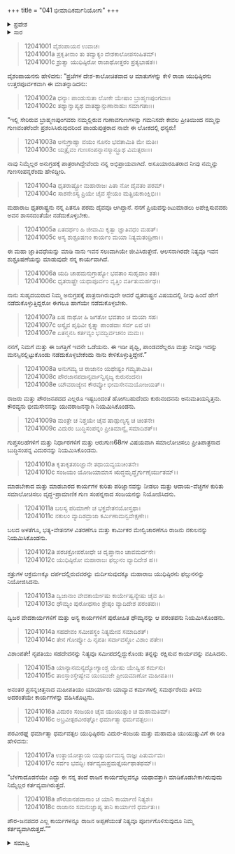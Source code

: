 +++
title = "041 ಭೀಮಾದಿಕರ್ಮನಿಯೋಗಃ"
+++

<details><summary>ಪ್ರವೇಶ</summary>


।।   ಓಂ ಓಂ ನಮೋ ನಾರಾಯಣಾಯ।।   ಶ್ರೀ ವೇದವ್ಯಾಸಾಯ ನಮಃ ।।

ಶ್ರೀ ಕೃಷ್ಣದ್ವೈಪಾಯನ ವೇದವ್ಯಾಸ ವಿರಚಿತ  

**ಶ್ರೀ ಮಹಾಭಾರತ**

**ಶಾಂತಿ ಪರ್ವ**

**ರಾಜಧರ್ಮ ಪರ್ವ**

**ಅಧ್ಯಾಯ 41**

</details>

<details><summary>ಸಾರ</summary>

ಭೀಮಾದಿಕರ್ಮನಿಯೋಗ (1-18).

</details>



> 12041001 ವೈಶಂಪಾಯನ ಉವಾಚ।  
12041001a ಪ್ರಕೃತೀನಾಂ ತು ತದ್ವಾಕ್ಯಂ ದೇಶಕಾಲೋಪಸಂಹಿತಮ್।  
12041001c ಶ್ರುತ್ವಾ ಯುಧಿಷ್ಠಿರೋ ರಾಜಾಥೋತ್ತರಂ ಪ್ರತ್ಯಭಾಷತ।।

ವೈಶಂಪಾಯನನು ಹೇಳಿದನು: “ಪ್ರಜೆಗಳ ದೇಶ-ಕಾಲೋಚಿತವಾದ ಆ ಮಾತುಗಳನ್ನು ಕೇಳಿ ರಾಜಾ ಯುಧಿಷ್ಠಿರನು ಉತ್ತರಪೂರ್ವಕವಾಗಿ ಈ ಮಾತನ್ನಾಡಿದನು:

> 12041002a ಧನ್ಯಾಃ ಪಾಂಡುಸುತಾ ಲೋಕೇ ಯೇಷಾಂ ಬ್ರಾಹ್ಮಣಪುಂಗವಾಃ।  
12041002c ತಥ್ಯಾನ್ವಾಪ್ಯಥ ವಾತಥ್ಯಾನ್ಗುಣಾನಾಹುಃ ಸಮಾಗತಾಃ।।

“ಇಲ್ಲಿ ಸೇರಿರುವ ಬ್ರಾಹ್ಮಣಪುಂಗವರು ನಮ್ಮಲ್ಲಿರುವ ಗುಣಾವಗುಣಗಳನ್ನು ಗಮನಿಸದೇ ಕೇವಲ ಪ್ರೀತಿಯಿಂದ ನಮ್ಮನ್ನು ಗುಣವಂತರೆಂದೇ ಪ್ರಶಂಸಿಸಿರುವುದರಿಂದ ಪಾಂಡುಪುತ್ರರಾದ ನಾವೇ ಈ ಲೋಕದಲ್ಲಿ ಧನ್ಯರು!

> 12041003a ಅನುಗ್ರಾಹ್ಯಾ ವಯಂ ನೂನಂ ಭವತಾಮಿತಿ ಮೇ ಮತಿಃ।  
12041003c ಯತ್ರೈವಂ ಗುಣಸಂಪನ್ನಾನಸ್ಮಾನ್ಬ್ರೂಥ ವಿಮತ್ಸರಾಃ।।

ನಾವು ನಿಮ್ಮೆಲ್ಲರ ಅನುಗ್ರಹಕ್ಕೆ ಪಾತ್ರರಾಗಿದ್ದೇವೆಂದು ನನ್ನ ಅಭಿಪ್ರಾಯವಾಗಿದೆ. ಅಸೂಯಾರಹಿತರಾದ ನೀವು ನಮ್ಮನ್ನು ಗುಣಸಂಪನ್ನರೆಂದು ಹೇಳಿದ್ದೀರಿ.

> 12041004a ಧೃತರಾಷ್ಟ್ರೋ ಮಹಾರಾಜಃ ಪಿತಾ ನೋ ದೈವತಂ ಪರಮ್।  
12041004c ಸಾಶನೇಽಸ್ಯ ಪ್ರಿಯೇ ಚೈವ ಸ್ಥೇಯಂ ಮತ್ಪ್ರಿಯಕಾಂಕ್ಷಿಭಿಃ।।

ಮಹಾರಾಜ ಧೃತರಾಷ್ಟ್ರನು ನನ್ನ ಪಿತನೂ ಪರಮ ದೈವವೂ ಆಗಿದ್ದಾನೆ. ನನಗೆ ಪ್ರಿಯವನ್ನುಂಟುಮಾಡಲು ಅಪೇಕ್ಷಿಸುವವರು ಅವನ ಶಾಸನದಂತೆಯೇ ನಡೆದುಕೊಳ್ಳಬೇಕು.

> 12041005a ಏತದರ್ಥಂ ಹಿ ಜೀವಾಮಿ ಕೃತ್ವಾ ಜ್ಞಾತಿವಧಂ ಮಹತ್।  
12041005c ಅಸ್ಯ ಶುಶ್ರೂಷಣಂ ಕಾರ್ಯಂ ಮಯಾ ನಿತ್ಯಮತಂದ್ರಿಣಾ।।

ಈ ಮಹಾ ಜ್ಞಾತಿವಧೆಯನ್ನು ಮಾಡಿ ನಾನು ಇವನ ಸಲುವಾಗಿಯೇ ಜೀವಿಸಿರುತ್ತೇನೆ. ಆಲಸನಾಗಿರದೇ ನಿತ್ಯವೂ ಇವನ ಶುಶ್ರೂಷಣೆಯನ್ನು ಮಾಡುವುದೇ ನನ್ನ ಕಾರ್ಯವಾಗಿದೆ.

> 12041006a ಯದಿ ಚಾಹಮನುಗ್ರಾಹ್ಯೋ ಭವತಾಂ ಸುಹೃದಾಂ ತತಃ।  
12041006c ಧೃತರಾಷ್ಟ್ರೇ ಯಥಾಪೂರ್ವಂ ವೃತ್ತಿಂ ವರ್ತಿತುಮರ್ಹಥ।।

ನಾನು ಸುಹೃದಯರಾದ ನಿಮ್ಮ ಅನುಗ್ರಹಕ್ಕೆ ಪಾತ್ರನಾಗಿರುವುದೇ ಆದರೆ ಧೃತರಾಷ್ಟ್ರನ ವಿಷಯದಲ್ಲಿ ನೀವು ಹಿಂದೆ ಹೇಗೆ ನಡೆದುಕೊಳ್ಳುತ್ತಿದ್ದರೋ ಈಗಲೂ ಹಾಗೆಯೇ ನಡೆದುಕೊಳ್ಳಬೇಕು.

> 12041007a ಏಷ ನಾಥೋ ಹಿ ಜಗತೋ ಭವತಾಂ ಚ ಮಯಾ ಸಹ।  
12041007c ಅಸ್ಯೈವ ಪೃಥಿವೀ ಕೃತ್ಸ್ನಾ ಪಾಂಡವಾಃ ಸರ್ವ ಏವ ಚ।  
12041007e ಏತನ್ಮನಸಿ ಕರ್ತವ್ಯಂ ಭವದ್ಭಿರ್ವಚನಂ ಮಮ।।

ನನಗೆ, ನಿಮಗೆ ಮತ್ತು ಈ ಜಗತ್ತಿಗೆ ಇವನೇ ಒಡೆಯನು. ಈ ಇಡೀ ಪೃಥ್ವಿ, ಪಾಂಡವರೆಲ್ಲರೂ ಮತ್ತು ನೀವೂ ಇದನ್ನು ಮನಸ್ಸಿನಲ್ಲಿಟ್ಟುಕೊಂಡು ನಡೆದುಕೊಳ್ಳಬೇಕೆಂದು ನಾನು ಕೇಳಿಕೊಳ್ಳುತ್ತಿದ್ದೇನೆ.”

> 12041008a ಅನುಗಮ್ಯ ಚ ರಾಜಾನಂ ಯಥೇಷ್ಟಂ ಗಮ್ಯತಾಮಿತಿ।  
12041008c ಪೌರಜಾನಪದಾನ್ಸರ್ವಾನ್ವಿಸೃಜ್ಯ ಕುರುನಂದನಃ।  
12041008e ಯೌವರಾಜ್ಯೇನ ಕೌರವ್ಯೋ ಭೀಮಸೇನಮಯೋಜಯತ್।।

ರಾಜರು ಮತ್ತು ಪೌರಜನಪದದ ಎಲ್ಲರೂ ಇಷ್ಟಬಂದಂತೆ ಹೋಗಬಹುದೆಂದು ಕುರುನಂದನನು ಅನುಮತಿಯನ್ನಿತ್ತನು. ಕೌರವ್ಯನು ಭೀಮಸೇನನನ್ನು ಯುವರಾಜನನ್ನಾಗಿ ನಿಯಮಿಸಿಕೊಂಡನು.

> 12041009a ಮಂತ್ರೇ ಚ ನಿಶ್ಚಯೇ ಚೈವ ಷಾಡ್ಗುಣ್ಯಸ್ಯ ಚ ಚಿಂತನೇ।  
12041009c ವಿದುರಂ ಬುದ್ಧಿಸಂಪನ್ನಂ ಪ್ರೀತಿಮಾನ್ವೈ ಸಮಾದಿಶತ್।।

ಗುಪ್ತಸಲಹೆಗಳಿಗೆ ಮತ್ತು ನಿರ್ಧಾರಗಳಿಗೆ ಮತ್ತು ಆರುಗುಣ68ಗಳ ವಿಷಯವಾಗಿ ಸಮಾಲೋಚಿಸಲು ಪ್ರೀತಿಪಾತ್ರನಾದ ಬುದ್ಧಿಸಂಪನ್ನ ವಿದುರನನ್ನು ನಿಯಮಿಸಿಕೊಂಡನು.

> 12041010a ಕೃತಾಕೃತಪರಿಜ್ಞಾನೇ ತಥಾಯವ್ಯಯಚಿಂತನೇ।  
12041010c ಸಂಜಯಂ ಯೋಜಯಾಮಾಸ ಋದ್ಧಮೃದ್ಧೈರ್ಗುಣೈರ್ಯುತಮ್।।

ಮಾಡಬೇಕಾದ ಮತ್ತು ಮಾಡಬಾರದ ಕಾರ್ಯಗಳ ಕುರಿತು ಪರಿಜ್ಞಾನವನ್ನು ನೀಡಲು ಮತ್ತು ಆದಾಯ-ವೆಚ್ಚಗಳ ಕುರಿತು ಸಮಾಲೋಚಿಸಲು ವೃದ್ಧ-ಪ್ರಾಮಾಣಿಕ ಗುಣ ಸಂಪನ್ನನಾದ ಸಂಜಯನನ್ನು ನಿಯೋಜಿಸಿದನು.

> 12041011a ಬಲಸ್ಯ ಪರಿಮಾಣೇ ಚ ಭಕ್ತವೇತನಯೋಸ್ತಥಾ।  
12041011c ನಕುಲಂ ವ್ಯಾದಿಶದ್ರಾಜಾ ಕರ್ಮಿಣಾಮನ್ವವೇಕ್ಷಣೇ।।

ಬಲದ ಅಳತೆಗೂ, ಭತ್ಯ-ವೇತನಗಳ ವಿತರಣೆಗೂ ಮತ್ತು ಕಾರ್ಮಿಕರ ಮೇಲ್ವಿಚಾರಣೆಗೂ ರಾಜನು ನಕುಲನನ್ನು ನಿಯಮಿಸಿಕೊಂಡನು.

> 12041012a ಪರಚಕ್ರೋಪರೋಧೇ ಚ ದೃಪ್ತಾನಾಂ ಚಾವಮರ್ದನೇ।  
12041012c ಯುಧಿಷ್ಠಿರೋ ಮಹಾರಾಜಃ ಫಲ್ಗುನಂ ವ್ಯಾದಿದೇಶ ಹ।।

ಶತ್ರುಗಳ ಆಕ್ರಮಣಕ್ಕೂ ದರ್ಪದಲ್ಲಿರುವವರನ್ನು ಮರ್ದಿಸುವುದಕ್ಕೂ ಮಹಾರಾಜ ಯುಧಿಷ್ಠಿರನು ಫಲ್ಗುನನನ್ನು ನಿಯೋಜಿಸಿದನು.

> 12041013a ದ್ವಿಜಾನಾಂ ವೇದಕಾರ್ಯೇಷು ಕಾರ್ಯೇಷ್ವನ್ಯೇಷು ಚೈವ ಹಿ।  
12041013c ಧೌಮ್ಯಂ ಪುರೋಧಸಾಂ ಶ್ರೇಷ್ಠಂ ವ್ಯಾದಿದೇಶ ಪರಂತಪಃ।।

ದ್ವಿಜರ ವೇದಕಾರ್ಯಗಳಿಗೆ ಮತ್ತು ಅನ್ಯ ಕಾರ್ಯಗಳಿಗೆ ಪುರೋಹಿತ ಧೌಮ್ಯನನ್ನು ಆ ಪರಂತಪನು ನಿಯಮಿಸಿಕೊಂಡನು.

> 12041014a ಸಹದೇವಂ ಸಮೀಪಸ್ಥಂ ನಿತ್ಯಮೇವ ಸಮಾದಿಶತ್।  
12041014c ತೇನ ಗೋಪ್ಯೋ ಹಿ ನೃಪತಿಃ ಸರ್ವಾವಸ್ಥೋ ವಿಶಾಂ ಪತೇ।।

ವಿಶಾಂಪತೇ! ನೃಪತಿಯು ಸಹದೇವನನ್ನು ನಿತ್ಯವೂ ಸಮೀಪದಲ್ಲಿದ್ದುಕೊಂಡು ತನ್ನನ್ನು ರಕ್ಷಿಸುವ ಕಾರ್ಯವನ್ನು ವಹಿಸಿದನು.

> 12041015a ಯಾನ್ಯಾನಮನ್ಯದ್ಯೋಗ್ಯಾಂಶ್ಚ ಯೇಷು ಯೇಷ್ವಿಹ ಕರ್ಮಸು।  
12041015c ತಾಂಸ್ತಾಂಸ್ತೇಷ್ವೇವ ಯುಯುಜೇ ಪ್ರೀಯಮಾಣೋ ಮಹೀಪತಿಃ।।

ಅನಂತರ ಪ್ರಸನ್ನಚಿತ್ತನಾದ ಮಹೀಪತಿಯು ಯಾರ್ಯಾರು ಯಾವ್ಯಾವ ಕರ್ಮಗಳಲ್ಲಿ ಸಮರ್ಥರೆಂದು ತಿಳಿದು ಅದರಂತೆಯೇ ಕಾರ್ಯಗಳನ್ನು ವಹಿಸಿಕೊಟ್ಟನು.

> 12041016a ವಿದುರಂ ಸಂಜಯಂ ಚೈವ ಯುಯುತ್ಸುಂ ಚ ಮಹಾಮತಿಮ್।  
12041016c ಅಬ್ರವೀತ್ಪರವೀರಘ್ನೋ ಧರ್ಮಾತ್ಮಾ ಧರ್ಮವತ್ಸಲಃ।।

ಪರವೀರಘ್ನ ಧರ್ಮಾತ್ಮಾ ಧರ್ಮವತ್ಸಲ ಯುಧಿಷ್ಠಿರನು ವಿದುರ-ಸಂಜಯ ಮತ್ತು ಮಹಾಮತಿ ಯುಯುತ್ಸುವಿಗೆ ಈ ರೀತಿ ಹೇಳಿದನು:

> 12041017a ಉತ್ಥಾಯೋತ್ಥಾಯ ಯತ್ಕಾರ್ಯಮಸ್ಯ ರಾಜ್ಞಃ ಪಿತುರ್ಮಮ।  
12041017c ಸರ್ವಂ ಭವದ್ಭಿಃ ಕರ್ತವ್ಯಮಪ್ರಮತ್ತೈರ್ಯಥಾತಥಮ್।।

“ಬೆಳಗಾದೊಡನೆಯೇ ಎದ್ದು ಈ ನನ್ನ ತಂದೆ ರಾಜನ ಕಾರ್ಯವೆಲ್ಲವನ್ನೂ ಯಥಾವತ್ತಾಗಿ ಮಾಡಿಕೊಡಬೇಕಾಗಿರುವುದು ನಿಮ್ಮೆಲ್ಲರ ಕರ್ತವ್ಯವಾಗಿರುತ್ತದೆ.

> 12041018a ಪೌರಜಾನಪದಾನಾಂ ಚ ಯಾನಿ ಕಾರ್ಯಾಣಿ ನಿತ್ಯಶಃ।  
12041018c ರಾಜಾನಂ ಸಮನುಜ್ಞಾಪ್ಯ ತಾನಿ ಕಾರ್ಯಾಣಿ ಧರ್ಮತಃ।।

ಪೌರ-ಜನಪದರ ಎಲ್ಲ ಕಾರ್ಯಗಳನ್ನೂ ರಾಜನ ಅಪ್ಪಣೆಯಂತೆ ನಿತ್ಯವೂ ಪೂರ್ಣಗೊಳಿಸುವುದೂ ನಿಮ್ಮ ಕರ್ತವ್ಯವಾಗಿರುತ್ತದೆ.””



<details><summary>ಸಮಾಪ್ತಿ</summary>

ಇತಿ ಶ್ರೀ ಮಹಾಭಾರತೇ ಶಾಂತಿಪರ್ವಣಿ ರಾಜಧರ್ಮಪರ್ವಣಿ ಭೀಮಾದಿಕರ್ಮನಿಯೋಗೇ ಏಕಚತ್ವಾರಿಂಶೋಽಧ್ಯಾಯಃ।।  
ಇದು ಶ್ರೀ ಮಹಾಭಾರತ ಶಾಂತಿಪರ್ವದ ರಾಜಧರ್ಮಪರ್ವದಲ್ಲಿ ಭೀಮಾದಿಕರ್ಮನಿಯೋಗ ಎನ್ನುವ ನಲ್ವತ್ತೊಂದನೇ ಅಧ್ಯಾಯವು.

</details>
